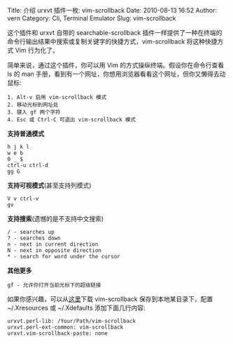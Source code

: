 Title: 介绍 urxvt 插件一枚: vim-scrollback
Date: 2010-08-13 16:52
Author: vern
Category: Cli, Terminal Emulator
Slug: vim-scrollback

这个插件和 urxvt 自带的 searchable-scrollback
插件一样提供了一种在终端的命令行输出结果中搜索或复制关键字的快捷方式，vim-scrollback
将这种快捷方式 Vim 行为化了。

简单来说，通过这个插件，你可以用 Vim 的方式操纵终端。假设你在命令行查看
ls 的 man
手册，看到有一个网址，你想用浏览器看看这个网址，但你又懒得去动鼠标:

    1. Alt-v 启用 vim-scrollback 模式
    2. 移动光标到网址处
    3. 键入 gf 两个字符
    4. Esc 或 Ctrl-C 可退出 vim-scrollback 模式

**支持普通模式**

    h j k l
    w e b
    0 _ $
    ctrl-u ctrl-d
    gg G

**支持可视模式**(甚至支持列模式)

    V v ctrl-v
    gv

**支持搜索**(遗憾的是不支持中文搜索)

    / - searches up
    ? - searches down
    n - next in current direction
    N - next in opposite direction
    * - search for word under the cursor

**其他更多**

    gf - 允许你打开当前光标下的超级链接

如果你感兴趣，可以从[这里](http://github.com/ervandew/vimfiles/raw/master/urxvt/vim-scrollback)下载
vim-scrollback 保存到本地某目录下，配置 ~/.Xresources 或 ~/.Xdefaults
添加下面几行内容:

    urxvt.perl-lib: /Your/Path/vim-scrollback
    urxvt.perl-ext-common: vim-scrollback
    urxvt.vim-scrollback-paste: none
